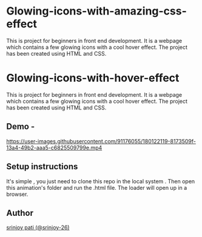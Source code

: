 # Glowing-icons-with-amazing-css-effect
This is project for beginners in front end development.
It is a webpage which contains a few glowing icons with a cool hover effect.
The project has been created using HTML and CSS.




# Glowing-icons-with-hover-effect
This is project for beginners in front end development.
It is a webpage which contains a few glowing icons with a cool hover effect.
The project has been created using HTML and CSS.

## Demo -


https://user-images.githubusercontent.com/91176055/180122119-8173509f-13a4-49b2-aaa5-c6825509799e.mp4





## Setup instructions

It's simple , you just need to clone this repo in the local system .
Then open this animation's folder and run the .html file. The loader will open up in a browser.

## Author
[srinjoy pati (@srinjoy-26)](https://github.com/srinjoy-26)
